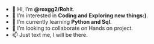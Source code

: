 - 👋 Hi, I’m **@roxgg2/Rohit**.
- 👀 I’m interested in **Coding and Exploring new things:)**.
- 🌱 I’m currently learning **Python and Sql**.
- 💞️ I’m looking to collaborate on Hands on project.
- 📫 Just text me, I will be there.
<!---
roxgg2/roxgg2 is a ✨ special ✨ repository because its `README.md` (this file) appears on your GitHub profile.
You can click the Preview link to take a look at your changes.
--->
